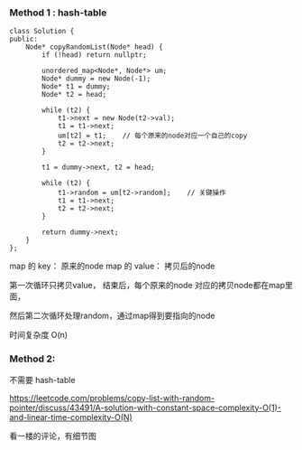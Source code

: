 ### Method 1 : hash-table
```
class Solution {
public:
    Node* copyRandomList(Node* head) {
        if (!head) return nullptr;
        
        unordered_map<Node*, Node*> um;
        Node* dummy = new Node(-1);
        Node* t1 = dummy;
        Node* t2 = head;
        
        while (t2) {
            t1->next = new Node(t2->val);
            t1 = t1->next;
            um[t2] = t1;    // 每个原来的node对应一个自己的copy
            t2 = t2->next;
        }
        
        t1 = dummy->next, t2 = head;
        
        while (t2) {
            t1->random = um[t2->random];    // 关键操作
            t1 = t1->next;
            t2 = t2->next;
        }
        
        return dummy->next;
    }
};
```
map 的 key： 原来的node
map 的 value： 拷贝后的node

第一次循环只拷贝value，
结束后，每个原来的node 对应的拷贝node都在map里面，

然后第二次循环处理random，通过map得到要指向的node

时间复杂度 O(n)

### Method 2:

不需要 hash-table

https://leetcode.com/problems/copy-list-with-random-pointer/discuss/43491/A-solution-with-constant-space-complexity-O(1)-and-linear-time-complexity-O(N)

看一楼的评论，有细节图